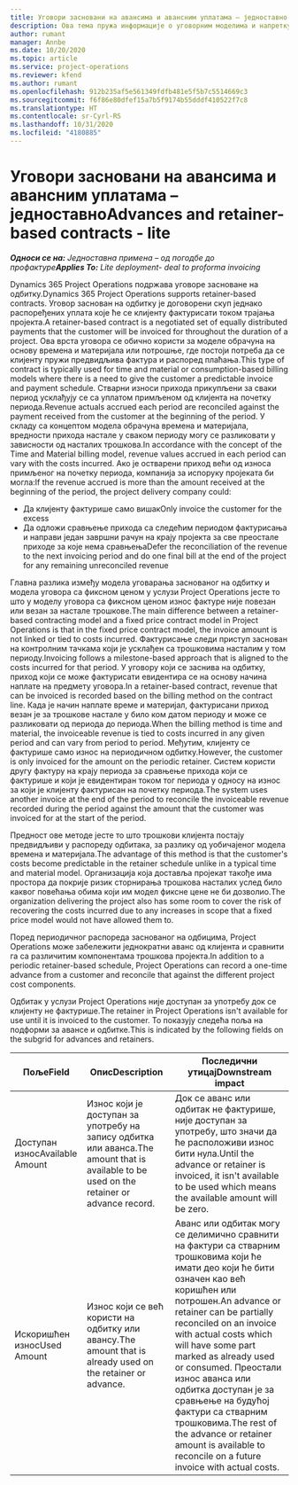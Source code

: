 ```yaml
---
title: Уговори засновани на авансима и авансним уплатама – једноставно
description: Ова тема пружа информације о уговорним моделима и напретку заснованим на одбитку у услузи Project Operations.
author: rumant
manager: Annbe
ms.date: 10/20/2020
ms.topic: article
ms.service: project-operations
ms.reviewer: kfend
ms.author: rumant
ms.openlocfilehash: 912b235af5e561349fdfb481e5f5b7c5514669c3
ms.sourcegitcommit: f6f86e80dfef15a7b5f9174b55dddf410522f7c8
ms.translationtype: HT
ms.contentlocale: sr-Cyrl-RS
ms.lasthandoff: 10/31/2020
ms.locfileid: "4180885"
---
```

# <a name="advances-and-retainer-based-contracts---lite"></a><span data-ttu-id="47ead-103">Уговори засновани на авансима и авансним уплатама – једноставно</span><span class="sxs-lookup"><span data-stu-id="47ead-103">Advances and retainer-based contracts - lite</span></span>


<span data-ttu-id="47ead-104">_**Односи се на:** Једноставна примена – од погодбе до профактуре_</span><span class="sxs-lookup"><span data-stu-id="47ead-104">_**Applies To:** Lite deployment- deal to proforma invoicing_</span></span>

<span data-ttu-id="47ead-105">Dynamics 365 Project Operations подржава уговоре засноване на одбитку.</span><span class="sxs-lookup"><span data-stu-id="47ead-105">Dynamics 365 Project Operations supports retainer-based contracts.</span></span> <span data-ttu-id="47ead-106">Уговор заснован на одбитку је договорени скуп једнако распоређених уплата које ће се клијенту фактурисати током трајања пројекта.</span><span class="sxs-lookup"><span data-stu-id="47ead-106">A retainer-based contract is a negotiated set of equally distributed payments that the customer will be invoiced for throughout the duration of a project.</span></span> <span data-ttu-id="47ead-107">Ова врста уговора се обично користи за моделе обрачуна на основу времена и материјала или потрошње, где постоји потреба да се клијенту пружи предвидљива фактура и распоред плаћања.</span><span class="sxs-lookup"><span data-stu-id="47ead-107">This type of contract is typically used for time and material or consumption-based billing models where there is a need to give the customer a predictable invoice and payment schedule.</span></span> <span data-ttu-id="47ead-108">Стварни износи прихода прикупљени за сваки период усклађују се са уплатом примљеном од клијента на почетку периода.</span><span class="sxs-lookup"><span data-stu-id="47ead-108">Revenue actuals accrued each period are reconciled against the payment received from the customer at the beginning of the period.</span></span> <span data-ttu-id="47ead-109">У складу са концептом модела обрачуна времена и материјала, вредности прихода настале у сваком периоду могу се разликовати у зависности од насталих трошкова.</span><span class="sxs-lookup"><span data-stu-id="47ead-109">In accordance with the concept of the Time and Material billing model, revenue values accrued in each period can vary with the costs incurred.</span></span> <span data-ttu-id="47ead-110">Ако је остварени приход већи од износа примљеног на почетку периода, компанија за испоруку пројеката би могла:</span><span class="sxs-lookup"><span data-stu-id="47ead-110">If the revenue accrued is more than the amount received at the beginning of the period, the project delivery company could:</span></span>

- <span data-ttu-id="47ead-111">Да клијенту фактурише само вишак</span><span class="sxs-lookup"><span data-stu-id="47ead-111">Only invoice the customer for the excess</span></span> 
- <span data-ttu-id="47ead-112">Да одложи сравњење прихода са следећим периодом фактурисања и направи један завршни рачун на крају пројекта за све преостале приходе за које нема сравњења</span><span class="sxs-lookup"><span data-stu-id="47ead-112">Defer the reconciliation of the revenue to the next invoicing period and do one final bill at the end of the project for any remaining unreconciled revenue</span></span>

<span data-ttu-id="47ead-113">Главна разлика између модела уговарања заснованог на одбитку и модела уговора са фиксном ценом у услузи Project Operations јесте то што у моделу уговора са фиксном ценом износ фактуре није повезан или везан за настале трошкове.</span><span class="sxs-lookup"><span data-stu-id="47ead-113">The main difference between a retainer-based contracting model and a fixed price contract model in Project Operations is that in the fixed price contract model, the invoice amount is not linked or tied to costs incurred.</span></span> <span data-ttu-id="47ead-114">Фактурисање следи приступ заснован на контролним тачкама који је усклађен са трошковима насталим у том периоду.</span><span class="sxs-lookup"><span data-stu-id="47ead-114">Invoicing follows a milestone-based approach that is aligned to the costs incurred for that period.</span></span> <span data-ttu-id="47ead-115">У уговору који се заснива на одбитку, приход који се може фактурисати евидентира се на основу начина наплате на предмету уговора.</span><span class="sxs-lookup"><span data-stu-id="47ead-115">In a retainer-based contract, revenue that can be invoiced is recorded based on the billing method on the contract line.</span></span> <span data-ttu-id="47ead-116">Када је начин наплате време и материјал, фактурисани приход везан је за трошкове настале у било ком датом периоду и може се разликовати од периода до периода.</span><span class="sxs-lookup"><span data-stu-id="47ead-116">When the billing method is time and material, the invoiceable revenue is tied to costs incurred in any given period and can vary from period to period.</span></span> <span data-ttu-id="47ead-117">Међутим, клијенту се фактурише само износ на периодичном одбитку.</span><span class="sxs-lookup"><span data-stu-id="47ead-117">However, the customer is only invoiced for the amount on the periodic retainer.</span></span> <span data-ttu-id="47ead-118">Систем користи другу фактуру на крају периода за сравњење прихода који се фактурише и који је евидентиран током тог периода у односу на износ за који је клијенту фактурисан на почетку периода.</span><span class="sxs-lookup"><span data-stu-id="47ead-118">The system uses another invoice at the end of the period to reconcile the invoiceable revenue recorded during the period against the amount that the customer was invoiced for at the start of the period.</span></span>

<span data-ttu-id="47ead-119">Предност ове методе јесте то што трошкови клијента постају предвидљиви у распореду одбитака, за разлику од уобичајеног модела времена и материјала.</span><span class="sxs-lookup"><span data-stu-id="47ead-119">The advantage of this method is that the customer's costs become predictable in the retainer schedule unlike in a typical time and material model.</span></span> <span data-ttu-id="47ead-120">Организација која доставља пројекат такође има простора да покрије ризик сторнирања трошкова насталих услед било каквог повећања обима који им модел фиксне цене не би дозволио.</span><span class="sxs-lookup"><span data-stu-id="47ead-120">The organization delivering the project also has some room to cover the risk of recovering the costs incurred due to any increases in scope that a fixed price model would not have allowed them to.</span></span>

<span data-ttu-id="47ead-121">Поред периодичног распореда заснованог на одбицима, Project Operations може забележити једнократни аванс од клијента и сравнити га са различитим компонентама трошкова пројекта.</span><span class="sxs-lookup"><span data-stu-id="47ead-121">In addition to a periodic retainer-based schedule, Project Operations can record a one-time advance from a customer and reconcile that against the different project cost components.</span></span>

<span data-ttu-id="47ead-122">Одбитак у услузи Project Operations није доступан за употребу док се клијенту не фактурише.</span><span class="sxs-lookup"><span data-stu-id="47ead-122">The retainer in Project Operations isn't available for use until it is invoiced to the customer.</span></span> <span data-ttu-id="47ead-123">То показују следећа поља на подформи за авансе и одбитке.</span><span class="sxs-lookup"><span data-stu-id="47ead-123">This is indicated by the following fields on the subgrid for advances and retainers.</span></span>

| <span data-ttu-id="47ead-124">Поље</span><span class="sxs-lookup"><span data-stu-id="47ead-124">Field</span></span> | <span data-ttu-id="47ead-125">Опис</span><span class="sxs-lookup"><span data-stu-id="47ead-125">Description</span></span> | <span data-ttu-id="47ead-126">Последични утицај</span><span class="sxs-lookup"><span data-stu-id="47ead-126">Downstream impact</span></span> |
| --- | --- | --- |
| <span data-ttu-id="47ead-127">Доступан износ</span><span class="sxs-lookup"><span data-stu-id="47ead-127">Available Amount</span></span> | <span data-ttu-id="47ead-128">Износ који је доступан за употребу на запису одбитка или аванса.</span><span class="sxs-lookup"><span data-stu-id="47ead-128">The amount that is available to be used on the retainer or advance record.</span></span> | <span data-ttu-id="47ead-129">Док се аванс или одбитак не фактурише, није доступан за употребу, што значи да ће расположиви износ бити нула.</span><span class="sxs-lookup"><span data-stu-id="47ead-129">Until the advance or retainer is invoiced, it isn't available to be used which means the available amount will be zero.</span></span> |
| <span data-ttu-id="47ead-130">Искоришћен износ</span><span class="sxs-lookup"><span data-stu-id="47ead-130">Used Amount</span></span> | <span data-ttu-id="47ead-131">Износ који се већ користи на одбитку или авансу.</span><span class="sxs-lookup"><span data-stu-id="47ead-131">The amount that is already used on the retainer or advance.</span></span> | <span data-ttu-id="47ead-132">Аванс или одбитак могу се делимично сравнити на фактури са стварним трошковима који ће имати део који ће бити означен као већ коришћен или потрошен.</span><span class="sxs-lookup"><span data-stu-id="47ead-132">An advance or retainer can be partially reconciled on an invoice with actual costs which will have some part marked as already used or consumed.</span></span> <span data-ttu-id="47ead-133">Преостали износ аванса или одбитка доступан је за сравњење на будућој фактури са стварним трошковима.</span><span class="sxs-lookup"><span data-stu-id="47ead-133">The rest of the advance or retainer amount is available to reconcile on a future invoice with actual costs.</span></span> |
